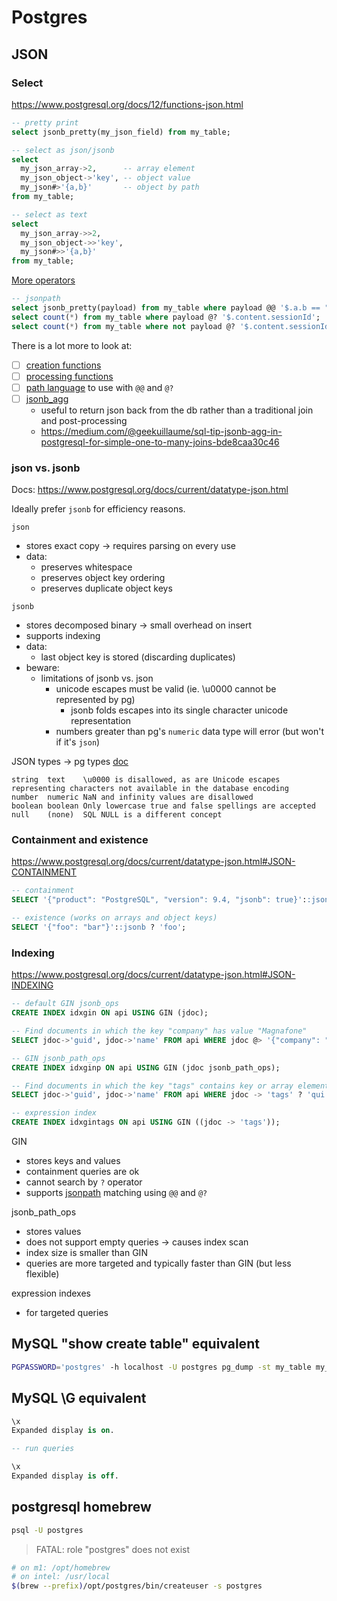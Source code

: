 # Postgres

## JSON

### Select

https://www.postgresql.org/docs/12/functions-json.html

```sql
-- pretty print
select jsonb_pretty(my_json_field) from my_table;

-- select as json/jsonb
select
  my_json_array->2,      -- array element
  my_json_object->'key', -- object value
  my_json#>'{a,b}'       -- object by path
from my_table;

-- select as text
select
  my_json_array->>2,
  my_json_object->>'key',
  my_json#>>'{a,b}'
from my_table;
```

[More operators](https://www.postgresql.org/docs/12/functions-json.html#FUNCTIONS-JSONB-OP-TABLE)

```sql
-- jsonpath
select jsonb_pretty(payload) from my_table where payload @@ '$.a.b == "some_value"' limit 10
select count(*) from my_table where payload @? '$.content.sessionId';
select count(*) from my_table where not payload @? '$.content.sessionId';
```

There is a lot more to look at:
- [ ] [creation functions](https://www.postgresql.org/docs/12/functions-json.html#FUNCTIONS-JSON-CREATION-TABLE)
- [ ] [processing functions](https://www.postgresql.org/docs/12/functions-json.html#FUNCTIONS-JSON-PROCESSING-TABLE)
- [ ] [path language](https://www.postgresql.org/docs/12/functions-json.html#FUNCTIONS-SQLJSON-PATH) to use with `@@` and `@?`
- [ ] [jsonb_agg](https://www.postgresql.org/docs/12/functions-aggregate.html#id-1.5.8.25.4.2.2.12.1.1)
  - useful to return json back from the db rather than a traditional join and post-processing
  - https://medium.com/@geekuillaume/sql-tip-jsonb-agg-in-postgresql-for-simple-one-to-many-joins-bde8caa30c46

### json vs. jsonb

Docs: https://www.postgresql.org/docs/current/datatype-json.html

Ideally prefer `jsonb` for efficiency reasons.

`json`
- stores exact copy -> requires parsing on every use
- data:
  - preserves whitespace
  - preserves object key ordering
  - preserves duplicate object keys

`jsonb`
- stores decomposed binary -> small overhead on insert
- supports indexing
- data:
  - last object key is stored (discarding duplicates)
- beware:
  - limitations of jsonb vs. json
    - unicode escapes must be valid (ie. \u0000 cannot be represented by pg)
      - jsonb folds escapes into its single character unicode representation
    - numbers greater than pg's `numeric` data type will error (but won't if it's `json`)

JSON types -> pg types [doc](https://www.postgresql.org/docs/current/datatype-json.html#JSON-TYPE-MAPPING-TABLE)

```
string  text    \u0000 is disallowed, as are Unicode escapes representing characters not available in the database encoding
number  numeric NaN and infinity values are disallowed
boolean boolean Only lowercase true and false spellings are accepted
null    (none)  SQL NULL is a different concept
```

### Containment and existence

https://www.postgresql.org/docs/current/datatype-json.html#JSON-CONTAINMENT

```sql
-- containment
SELECT '{"product": "PostgreSQL", "version": 9.4, "jsonb": true}'::jsonb @> '{"version": 9.4}'::jsonb;

-- existence (works on arrays and object keys)
SELECT '{"foo": "bar"}'::jsonb ? 'foo';
```

### Indexing

https://www.postgresql.org/docs/current/datatype-json.html#JSON-INDEXING

```sql
-- default GIN jsonb_ops
CREATE INDEX idxgin ON api USING GIN (jdoc);

-- Find documents in which the key "company" has value "Magnafone"
SELECT jdoc->'guid', jdoc->'name' FROM api WHERE jdoc @> '{"company": "Magnafone"}';

-- GIN jsonb_path_ops
CREATE INDEX idxginp ON api USING GIN (jdoc jsonb_path_ops);

-- Find documents in which the key "tags" contains key or array element "qui"
SELECT jdoc->'guid', jdoc->'name' FROM api WHERE jdoc -> 'tags' ? 'qui';

-- expression index
CREATE INDEX idxgintags ON api USING GIN ((jdoc -> 'tags'));
```

GIN
- stores keys and values
- containment queries are ok
- cannot search by `?` operator
- supports [jsonpath](https://www.postgresql.org/docs/current/datatype-json.html#DATATYPE-JSONPATH) matching using `@@` and `@?`

jsonb_path_ops
- stores values
- does not support empty queries -> causes index scan
- index size is smaller than GIN
- queries are more targeted and typically faster than GIN (but less flexible)

expression indexes
- for targeted queries

## MySQL "show create table" equivalent

```bash
PGPASSWORD='postgres' -h localhost -U postgres pg_dump -st my_table my_db
```

## MySQL \G equivalent

```sql
\x
Expanded display is on.

-- run queries

\x
Expanded display is off.
```

## postgresql homebrew

```bash
psql -U postgres
```

> FATAL: role "postgres" does not exist

```bash
# on m1: /opt/homebrew
# on intel: /usr/local
$(brew --prefix)/opt/postgres/bin/createuser -s postgres
```
